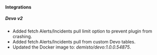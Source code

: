 #### Integrations
##### Devo v2
- Added fetch Alerts/Incidents pull limit option to prevent plugin from crashing.
- Added fetch Alerts/Incidents pull from custom Devo tables.
- Updated the Docker image to: *demisto/devo:1.0.0.54875*.
